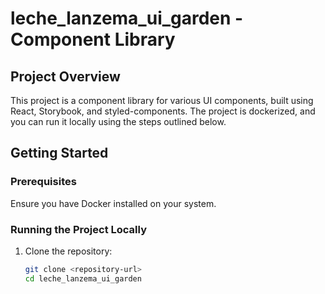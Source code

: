 # leche_lanzema_ui_garden - Component Library

## Project Overview

This project is a component library for various UI components, built using React, Storybook, and styled-components. The project is dockerized, and you can run it locally using the steps outlined below.

## Getting Started

### Prerequisites
Ensure you have Docker installed on your system.

### Running the Project Locally

1. Clone the repository:
   ```bash
   git clone <repository-url>
   cd leche_lanzema_ui_garden
